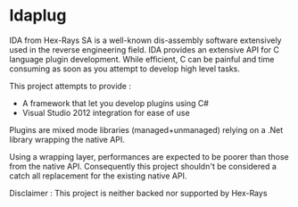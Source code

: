 Idaplug
=======

IDA from Hex-Rays SA is a well-known dis-assembly software extensively used in
the reverse engineering field. IDA provides an extensive API for C language plugin
development. While efficient, C can be painful and time consuming as soon as you
attempt to develop high level tasks.

This project attempts to provide :
- A framework that let you develop plugins using C#
- Visual Studio 2012 integration for ease of use

Plugins are mixed mode libraries (managed+unmanaged) relying on a .Net library
wrapping the native API.

Using a wrapping layer, performances are expected to be poorer than those from the
native API. Consequently this project shouldn't be considered a catch all replacement
for the existing native API.

Disclaimer : This project is neither backed nor supported by Hex-Rays
